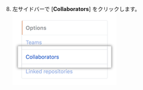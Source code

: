 8. 左サイドバーで [**Collaborators**] をクリックします。 ![左サイドバーのコラボレータメニューオプション](/assets/images/help/projects/project-board-collaborator-setting.png)
